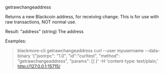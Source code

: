 getrawchangeaddress

Returns a new Blackcoin address, for receiving change.
This is for use with raw transactions, NOT normal use.

Result:
"address"    (string) The address

Examples:
> blackmore-cli getrawchangeaddress 
> curl --user myusername --data-binary '{"jsonrpc": "1.0", "id":"curltest", "method": "getrawchangeaddress", "params": [] }' -H 'content-type: text/plain;' http://127.0.0.1:15715/

